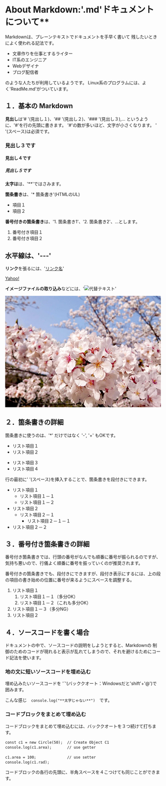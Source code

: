 # **About Markdown:'**.md'ドキュメントについて**

Markdownは、プレーンテキストでドキュメントを手早く書いて
残したいときによく使われる記法です。

* 文章作りを仕事とするライター
* IT系のエンジニア
* Webデザイナ
* ブログ配信者

のような人たちが利用しているようです。
Linux系のプログラムには、よく'ReadMe.md'がついています。

## １．基本の Markdown

**見出し**は'# '(見出し１)、'## '(見出し２)、'### '(見出し３),...
というように、'#'を行の先頭に書きます。
'#'の数が多いほど、文字が小さくなります。 ' '(スペース)は必須です。

### 見出し３です
#### 見出し４です
##### 見出し５です

**太字は**は、'**'ではさみます。

**箇条書き**は、'* 箇条書き'(HTMLのUL)

* 項目１
* 項目２　

**番号付きの箇条書き**は、'1. 箇条書き1'、'2. 箇条書き2'、...とします。

1. 番号付き項目１
2. 番号付き項目２

**水平線**は、'---'
---

**リンク**を張るには、'[リンク名](リンク先)'

[Yahoo!](https://www.yahoo.co.jp)

**イメージファイルの取り込み**などには、'![代替テキスト](ファイル名)'

![桜だよ](images/sakura.jpg)


## ２．箇条書きの詳細

箇条書きに使うのは、'*' だけではなく '-', '+' もOKです。

- リスト項目１
- リスト項目２
+ リスト項目３
+ リスト項目４

行の最初に' '(スペース)を挿入することで、箇条書きを段付きにできます。

* リスト項目１
  * リスト項目１－１
  * リスト項目１－２
* リスト項目２
  * リスト項目２－１
    * リスト項目２－１－１
 * リスト項目２－２
 
## ３．番号付き箇条書きの詳細

番号付き箇条書きでは、行頭の番号がなんでも順番に番号が振られるのですが、気持ち悪いので、行儀よく順番に番号を振っていくのが推奨されます。

番号付きの箇条書きでも、段付きにできますが、段付き表示にするには、上の段の項目の書き始めの位置に番号が来るようにスペースを調整する。

1. リスト項目１
   1. リスト項目１－１（多分OK）
   2. リスト項目１－２（これも多分OK）
  3. リスト項目１－３（多分NG）
2. リスト項目２

## ４．ソースコードを書く場合

ドキュメントの中で、ソースコードの説明をしようとすると、Markdownの
制御のためのコードが現れると表示が乱れてしまうので、それを避けるためにコード記法を使います。

### 地の文に短いソースコードを埋め込む

埋め込みたいソースコードを '`'(バッククオート：Windowsだと'shift'+'@')で囲みます。

こんな感じ　`console.log("**太字じゃない**")`　です。

### コードブロックをまとめて埋め込む

コードブロックをまとめて埋め込むには、バッククオートを３つ続けて打ちます。

```
const c1 = new Circle(50);  // Create Object C1
console.log(c1.area);       // use getter

c1.area = 100;              // use setter
console.log(c1.rad);
```

コードブロックの各行の先頭に、半角スペースを４こつけても同じことができます。
